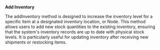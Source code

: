 **Add Inventory**

The addInventory method is designed to increase the inventory level for a specific item at a designated inventory location, or Node. This method allows users to add new stock quantities to the existing inventory, ensuring that the system's inventory records are up to date with physical stock levels. It is particularly useful for updating inventory after receiving new shipments or restocking items.